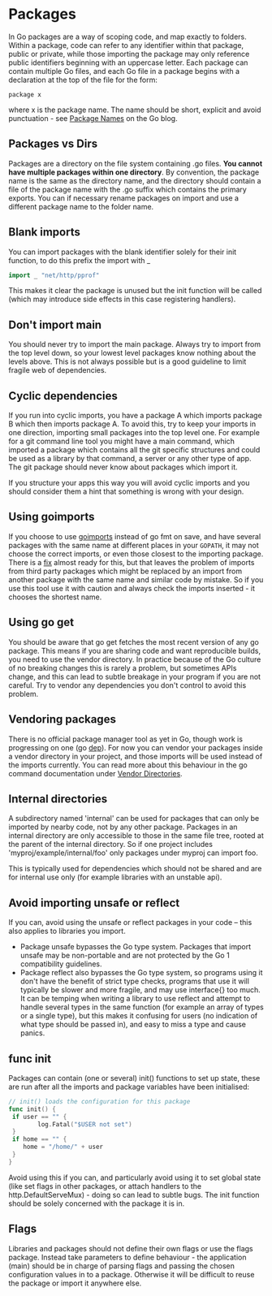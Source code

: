 # Packages

In Go packages are a way of scoping code, and map exactly to folders. Within a package, code can refer to any identifier within that package, public or private, while those importing the package may only reference public identifiers beginning with an uppercase letter. Each package can contain multiple Go files, and each Go file in a package begins with a declaration at the top of the file for the form:

```
package x
```

where x is the package name. The name should be short, explicit and avoid punctuation - see [Package Names](https://blog.golang.org/package-names) on the Go blog.

## Packages vs Dirs

Packages are a directory on the file system containing .go files. **You cannot have multiple packages within one directory**. By convention, the package name is the same as the directory name, and the directory should contain a file of the package name with the .go suffix which contains the primary exports. You can if necessary rename packages on import and use a different package name to the folder name.

## Blank imports

You can import packages with the blank identifier solely for their init function, to do this prefix the import with \_

```go
import _ "net/http/pprof"
```

This makes it clear the package is unused but the init function will be called \(which may introduce side effects in this case registering handlers\).

## Don't import main

You should never try to import the main package. Always try to import from the top level down, so your lowest level packages know nothing about the levels above. This is not always possible but is a good guideline to limit fragile web of dependencies.

## Cyclic dependencies

If you run into cyclic imports, you have a package A which imports package B which then imports package A. To avoid this, try to keep your imports in one direction, importing small packages into the top level one. For example for a git command line tool you might have a main command, which imported a package which contains all the git specific structures and could be used as a library by that command, a server or any other type of app. The git package should never know about packages which import it.

If you structure your apps this way you will avoid cyclic imports and you should consider them a hint that something is wrong with your design.

## Using goimports

If you choose to use [goimports](https://godoc.org/golang.org/x/tools/cmd/goimports) instead of go fmt on save, and have several packages with the same name at different places in your `GOPATH`, it may not choose the correct imports, or even those closest to the importing package. There is a [fix](https://github.com/golang/go/issues/17557) almost ready for this, but that leaves the problem of imports from third party packages which might be replaced by an import from another package with the same name and similar code by mistake. So if you use this tool use it with caution and always check the imports inserted - it chooses the shortest name.

## Using go get

You should be aware that go get fetches the most recent version of any go package. This means if you are sharing code and want reproducible builds, you need to use the vendor directory. In practice because of the Go culture of no breaking changes this is rarely a problem, but sometimes APIs change, and this can lead to subtle breakage in your program if you are not careful. Try to vendor any dependencies you don't control to avoid this problem.

## Vendoring packages

There is no official package manager tool as yet in Go, though work is progressing on one \(go [dep](https://github.com/golang/dep)\). For now you can vendor your packages inside a vendor directory in your project, and those imports will be used instead of the imports currently. You can read more about this behaviour in the go command documentation under [Vendor Directories](https://golang.org/cmd/go/#hdr-Vendor_Directories).

## Internal directories

A subdirectory named 'internal' can be used for packages that can only be imported by nearby code, not by any other package. Packages in an internal directory are only accessible to those in the same file tree, rooted at the parent of the internal directory. So if one project includes 'myproj/example/internal/foo' only packages under myproj can import foo. 

This is typically used for dependencies which should not be shared and are for internal use only \(for example libraries with an unstable api\). 

## Avoid importing unsafe or reflect

If you can, avoid using the unsafe or reflect packages in your code – this also applies to libraries you import. 

* Package unsafe bypasses the Go type system. Packages that import unsafe may be non-portable and are not protected by the Go 1 compatibility guidelines. 
* Package reflect also bypasses the Go type system, so programs using it don't have the benefit of strict type checks, programs that use it will typically be slower and more fragile, and may use interface{} too much. It can be temping when writing a library to use reflect and attempt to handle several types in the same function \(for example an array of types or a single type\), but this makes it confusing for users \(no indication of what type should be passed in\), and easy to miss a type and cause panics. 

## func init

Packages can contain \(one or several\) init\(\) functions to set up state, these are run after all the imports and package variables have been initialised:

```go
// init() loads the configuration for this package
func init() {
 if user == "" {
        log.Fatal("$USER not set")
 }
 if home == "" {
    home = "/home/" + user
 }
}
```

Avoid using this if you can, and particularly avoid using it to set global state \(like set flags in other packages, or attach handlers to the http.DefaultServeMux\) - doing so can lead to subtle bugs. The init function should be solely concerned with the package it is in.

## Flags

Libraries and packages should not define their own flags or use the flags package. Instead take parameters to define behaviour - the application \(main\) should be in charge of parsing flags and passing the chosen configuration values in to a package. Otherwise it will be difficult to reuse the package or import it anywhere else.



